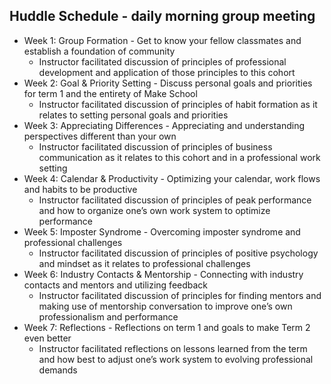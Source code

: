 ## Huddle Schedule - daily morning group meeting
* Week 1: Group Formation - Get to know your fellow classmates and establish a foundation of community
    * Instructor facilitated discussion of principles of professional development and application of those principles to this cohort
* Week 2: Goal & Priority Setting - Discuss personal goals and priorities for term 1 and the entirety of Make School
    * Instructor facilitated discussion of principles of habit formation as it relates to setting personal goals and priorities
* Week 3: Appreciating Differences - Appreciating and understanding perspectives different than your own
    * Instructor facilitated discussion of principles of business communication as it relates to this cohort and in a professional work setting
* Week 4: Calendar & Productivity - Optimizing your calendar, work flows and habits to be productive
    * Instructor facilitated discussion of principles of peak performance and how to organize one’s own work system to optimize performance
* Week 5: Imposter Syndrome - Overcoming imposter syndrome and professional challenges
    * Instructor facilitated discussion of principles of positive psychology and mindset as it relates to professional challenges
* Week 6: Industry Contacts & Mentorship - Connecting with industry contacts and mentors and utilizing feedback
    * Instructor facilitated discussion of principles for finding mentors and making use of mentorship conversation to improve one’s own professionalism and performance
* Week 7: Reflections - Reflections on term 1 and goals to make Term 2 even better
    * Instructor facilitated reflections on lessons learned from the term and how best to adjust one’s work system to evolving professional demands
